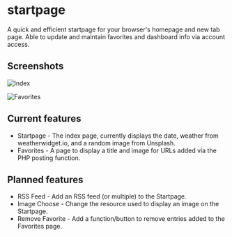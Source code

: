 # startpage
A quick and efficient startpage for your browser's homepage and new tab page. Able to update and maintain favorites and dashboard info via account access.
## Screenshots
![Index](https://files.warmbo.com/index.php/s/5h2Zi2Hp2Ig0eRf/download)

![Favorites](https://files.warmbo.com/index.php/s/4FruC03E9PiiWSH/download)
## Current features
- Startpage - The index page, currently displays the date, weather from weatherwidget.io, and a random image from Unsplash.
- Favorites - A page to display a title and image for URLs added via the PHP posting function.

## Planned features
- RSS Feed - Add an RSS feed (or multiple) to the Startpage.
- Image Choose - Change the resource used to display an image on the Startpage.
- Remove Favorite - Add a function/button to remove entries added to the Favorites page.

